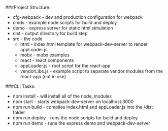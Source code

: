 
###Project Structure:

* cfg-webpack - dev and production configuration for webpack
* cmds - example node scripts for build and deploy
* demo - express server for static html simulation
* dist - output directory for build step
* src - the code
  * html - index.html template for webpack-dev-server to render appLoader.js
  * mobx - mobx examples
  * react - react components
  * appLoader.js - root script for the react-app
  * vendorLibs.js - example script to separate vendor modules from the react-app (not in use)
     
 
 
###CLI Tasks:
 
* npm install - will install all of the node_modules
* npm start - starts webpack-dev-server on localhost:3000
* npm run build - compiles index.html and appLoader.js into the /dist folder
* npm run deploy - runs the node scripts for build and deploy
* npm run demo - runs the express demo and webpack-dev-server
